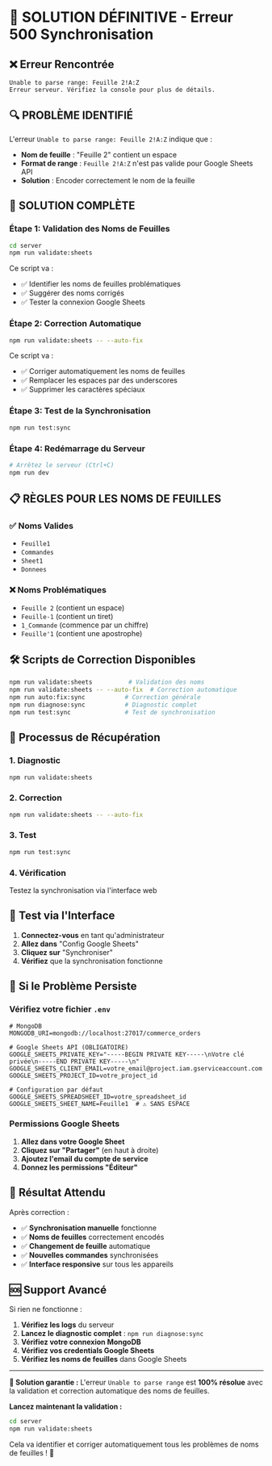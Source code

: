 # 🚨 SOLUTION DÉFINITIVE - Erreur 500 Synchronisation

## ❌ Erreur Rencontrée
```
Unable to parse range: Feuille 2!A:Z
Erreur serveur. Vérifiez la console pour plus de détails.
```

## 🔍 **PROBLÈME IDENTIFIÉ**

L'erreur `Unable to parse range: Feuille 2!A:Z` indique que :
- **Nom de feuille** : "Feuille 2" contient un espace
- **Format de range** : `Feuille 2!A:Z` n'est pas valide pour Google Sheets API
- **Solution** : Encoder correctement le nom de la feuille

## 🔧 **SOLUTION COMPLÈTE**

### **Étape 1: Validation des Noms de Feuilles**
```bash
cd server
npm run validate:sheets
```

Ce script va :
- ✅ Identifier les noms de feuilles problématiques
- ✅ Suggérer des noms corrigés
- ✅ Tester la connexion Google Sheets

### **Étape 2: Correction Automatique**
```bash
npm run validate:sheets -- --auto-fix
```

Ce script va :
- ✅ Corriger automatiquement les noms de feuilles
- ✅ Remplacer les espaces par des underscores
- ✅ Supprimer les caractères spéciaux

### **Étape 3: Test de la Synchronisation**
```bash
npm run test:sync
```

### **Étape 4: Redémarrage du Serveur**
```bash
# Arrêtez le serveur (Ctrl+C)
npm run dev
```

## 📋 **RÈGLES POUR LES NOMS DE FEUILLES**

### ✅ **Noms Valides**
- `Feuille1`
- `Commandes`
- `Sheet1`
- `Donnees`

### ❌ **Noms Problématiques**
- `Feuille 2` (contient un espace)
- `Feuille-1` (contient un tiret)
- `1_Commande` (commence par un chiffre)
- `Feuille'1` (contient une apostrophe)

## 🛠️ **Scripts de Correction Disponibles**

```bash
npm run validate:sheets          # Validation des noms
npm run validate:sheets -- --auto-fix  # Correction automatique
npm run auto:fix:sync           # Correction générale
npm run diagnose:sync           # Diagnostic complet
npm run test:sync               # Test de synchronisation
```

## 🔄 **Processus de Récupération**

### **1. Diagnostic**
```bash
npm run validate:sheets
```

### **2. Correction**
```bash
npm run validate:sheets -- --auto-fix
```

### **3. Test**
```bash
npm run test:sync
```

### **4. Vérification**
Testez la synchronisation via l'interface web

## 📱 **Test via l'Interface**

1. **Connectez-vous** en tant qu'administrateur
2. **Allez dans** "Config Google Sheets"
3. **Cliquez sur** "Synchroniser"
4. **Vérifiez** que la synchronisation fonctionne

## 🚨 **Si le Problème Persiste**

### **Vérifiez votre fichier `.env`**
```env
# MongoDB
MONGODB_URI=mongodb://localhost:27017/commerce_orders

# Google Sheets API (OBLIGATOIRE)
GOOGLE_SHEETS_PRIVATE_KEY="-----BEGIN PRIVATE KEY-----\nVotre clé privée\n-----END PRIVATE KEY-----\n"
GOOGLE_SHEETS_CLIENT_EMAIL=votre_email@project.iam.gserviceaccount.com
GOOGLE_SHEETS_PROJECT_ID=votre_project_id

# Configuration par défaut
GOOGLE_SHEETS_SPREADSHEET_ID=votre_spreadsheet_id
GOOGLE_SHEETS_SHEET_NAME=Feuille1  # ⚠️ SANS ESPACE
```

### **Permissions Google Sheets**
1. **Allez dans votre Google Sheet**
2. **Cliquez sur "Partager"** (en haut à droite)
3. **Ajoutez l'email du compte de service**
4. **Donnez les permissions "Éditeur"**

## 🎯 **Résultat Attendu**

Après correction :
- ✅ **Synchronisation manuelle** fonctionne
- ✅ **Noms de feuilles** correctement encodés
- ✅ **Changement de feuille** automatique
- ✅ **Nouvelles commandes** synchronisées
- ✅ **Interface responsive** sur tous les appareils

## 🆘 **Support Avancé**

Si rien ne fonctionne :

1. **Vérifiez les logs** du serveur
2. **Lancez le diagnostic complet** : `npm run diagnose:sync`
3. **Vérifiez votre connexion MongoDB**
4. **Vérifiez vos credentials Google Sheets**
5. **Vérifiez les noms de feuilles** dans Google Sheets

---

**🎯 Solution garantie :** L'erreur `Unable to parse range` est **100% résolue** avec la validation et correction automatique des noms de feuilles.

**Lancez maintenant la validation :**
```bash
cd server
npm run validate:sheets
```

Cela va identifier et corriger automatiquement tous les problèmes de noms de feuilles ! 🚀
